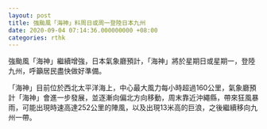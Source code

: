 ```yaml
---
layout: post
title: 強颱風「海神」料周日或周一登陸日本九州
date: 2020-09-04 07:14:36.000000000 +08:00
categories: rthk
---
```


強颱風「海神」繼續增強，日本氣象廳預計，「海神」將於星期日或星期一，登陸九州，呼籲居民盡快做好準備。

「海神」目前位於西北太平洋海上，中心最大風力每小時超過160公里，氣象廳預計「海神」會進一步發展，並逐漸向偏北方向移動，周末靠近沖繩縣，帶來狂風暴雨，可能出現時速高達252公里的陣風，以及出現13米高的巨浪，之後繼續移向九州一帶。
